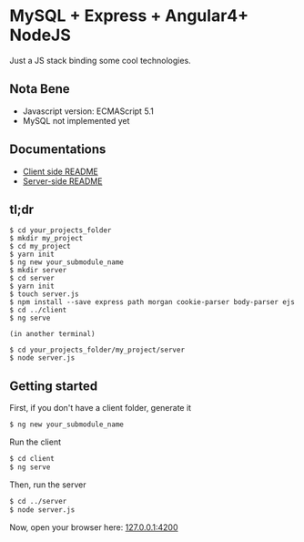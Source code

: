 # MySQL + Express + Angular4+ NodeJS

Just a JS stack binding some cool technologies.

## Nota Bene

* Javascript version: ECMAScript 5.1
* MySQL not implemented yet

## Documentations

* [Client side README](https://github.com/gigouni/stack_nodejs_angular2_express/blob/master/client/README.md)
* [Server-side README](https://github.com/gigouni/stack_nodejs_angular2_express/blob/master/server/README.md)

## tl;dr

```shell
$ cd your_projects_folder
$ mkdir my_project
$ cd my_project
$ yarn init
$ ng new your_submodule_name
$ mkdir server
$ cd server
$ yarn init
$ touch server.js
$ npm install --save express path morgan cookie-parser body-parser ejs
$ cd ../client
$ ng serve

(in another terminal)

$ cd your_projects_folder/my_project/server
$ node server.js
```

## Getting started

First, if you don't have a client folder, generate it

```bash
$ ng new your_submodule_name
```

Run the client

```bash
$ cd client
$ ng serve
```

Then, run the server

```bash
$ cd ../server
$ node server.js
```

Now, open your browser here: [127.0.0.1:4200](http://127.0.0.1:4200)
